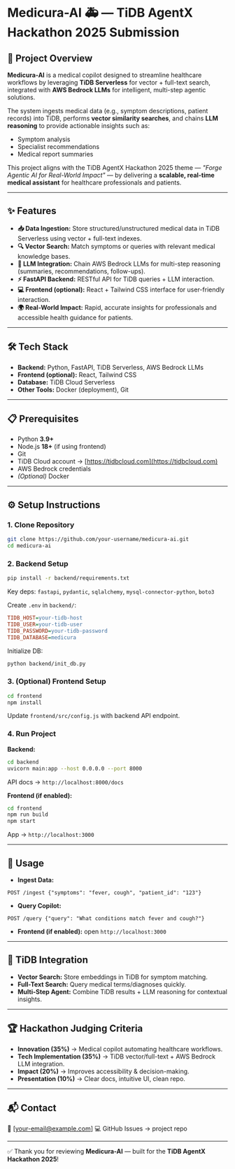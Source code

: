 # Medicura-AI 🚑 — TiDB AgentX Hackathon 2025 Submission

## 📖 Project Overview

**Medicura-AI** is a medical copilot designed to streamline healthcare workflows by leveraging **TiDB Serverless** for vector + full-text search, integrated with **AWS Bedrock LLMs** for intelligent, multi-step agentic solutions.

The system ingests medical data (e.g., symptom descriptions, patient records) into TiDB, performs **vector similarity searches**, and chains **LLM reasoning** to provide actionable insights such as:

* Symptom analysis
* Specialist recommendations
* Medical report summaries

This project aligns with the TiDB AgentX Hackathon 2025 theme — *"Forge Agentic AI for Real-World Impact"* — by delivering a **scalable, real-time medical assistant** for healthcare professionals and patients.

---

## ✨ Features

* **📥 Data Ingestion:** Store structured/unstructured medical data in TiDB Serverless using vector + full-text indexes.
* **🔍 Vector Search:** Match symptoms or queries with relevant medical knowledge bases.
* **🤖 LLM Integration:** Chain AWS Bedrock LLMs for multi-step reasoning (summaries, recommendations, follow-ups).
* **⚡ FastAPI Backend:** RESTful API for TiDB queries + LLM interaction.
* **💻 Frontend (optional):** React + Tailwind CSS interface for user-friendly interaction.
* **🌍 Real-World Impact:** Rapid, accurate insights for professionals and accessible health guidance for patients.

---

## 🛠 Tech Stack

* **Backend:** Python, FastAPI, TiDB Serverless, AWS Bedrock LLMs
* **Frontend (optional):** React, Tailwind CSS
* **Database:** TiDB Cloud Serverless
* **Other Tools:** Docker (deployment), Git

---

## 📋 Prerequisites

* Python **3.9+**
* Node.js **18+** (if using frontend)
* Git
* TiDB Cloud account → [https://tidbcloud.com](https://tidbcloud.com)
* AWS Bedrock credentials
* *(Optional)* Docker

---

## ⚙️ Setup Instructions

### 1. Clone Repository

```bash
git clone https://github.com/your-username/medicura-ai.git
cd medicura-ai
```

### 2. Backend Setup

```bash
pip install -r backend/requirements.txt
```

Key deps: `fastapi`, `pydantic`, `sqlalchemy`, `mysql-connector-python`, `boto3`

Create `.env` in `backend/`:

```ini
TIDB_HOST=your-tidb-host
TIDB_USER=your-tidb-user
TIDB_PASSWORD=your-tidb-password
TIDB_DATABASE=medicura
```

Initialize DB:

```bash
python backend/init_db.py
```

### 3. (Optional) Frontend Setup

```bash
cd frontend
npm install
```

Update `frontend/src/config.js` with backend API endpoint.

### 4. Run Project

**Backend:**

```bash
cd backend
uvicorn main:app --host 0.0.0.0 --port 8000
```

API docs → `http://localhost:8000/docs`

**Frontend (if enabled):**

```bash
cd frontend
npm run build
npm start
```

App → `http://localhost:3000`

---

## 🚀 Usage

* **Ingest Data:**

```http
POST /ingest {"symptoms": "fever, cough", "patient_id": "123"}
```

* **Query Copilot:**

```http
POST /query {"query": "What conditions match fever and cough?"}
```

* **Frontend (if enabled):** open `http://localhost:3000`

---

## 🔗 TiDB Integration

* **Vector Search:** Store embeddings in TiDB for symptom matching.
* **Full-Text Search:** Query medical terms/diagnoses quickly.
* **Multi-Step Agent:** Combine TiDB results + LLM reasoning for contextual insights.

---

## 🏆 Hackathon Judging Criteria

* **Innovation (35%)** → Medical copilot automating healthcare workflows.
* **Tech Implementation (35%)** → TiDB vector/full-text + AWS Bedrock LLM integration.
* **Impact (20%)** → Improves accessibility & decision-making.
* **Presentation (10%)** → Clear docs, intuitive UI, clean repo.

---

## 📬 Contact

📧 \[[your-email@example.com](mailto:your-email@example.com)]
💻 GitHub Issues → project repo

---

✅ Thank you for reviewing **Medicura-AI** — built for the **TiDB AgentX Hackathon 2025**!
